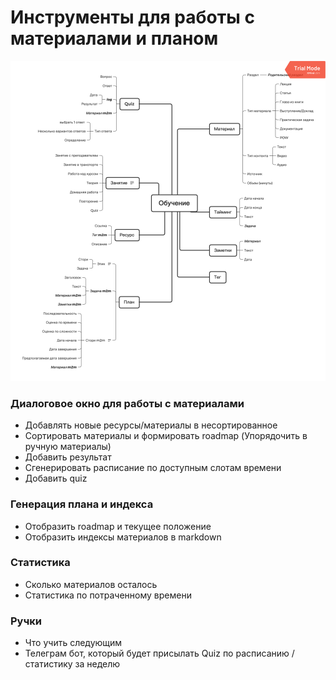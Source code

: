 # Инструменты для работы с материалами и планом 
![](scheme.png)

### Диалоговое окно для работы с материалами
- Добавлять новые ресурсы/материалы в несортированное
- Сортировать материалы и формировать roadmap (Упорядочить в ручную материалы)
- Добавить результат
- Сгенерировать расписание по доступным слотам времени
- Добавить quiz

### Генерация плана и индекса
- Отобразить roadmap и текущее положение
- Отобразить индексы материалов в markdown

### Статистика
- Сколько материалов осталось
- Статистика по потраченному времени

### Ручки
- Что учить следующим
- Телеграм бот, который будет присылать Quiz по расписанию / статистику за неделю
